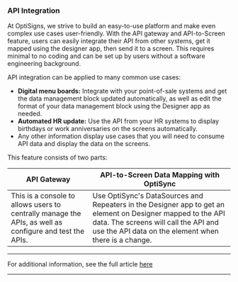 ### API Integration

At OptiSigns, we strive to build an easy-to-use platform and make even complex use cases user-friendly. With the API gateway and API-to-Screen feature, users can easily integrate their API from other systems, get it mapped using the designer app, then send it to a screen. This requires minimal to no coding and can be set up by users without a software engineering background.

API integration can be applied to many common use cases:

  * **Digital menu boards:** Integrate with your point-of-sale systems and get the data management block updated automatically, as well as edit the format of your data management block using the Designer app as needed.
  * **Automated HR update:** Use the API from your HR systems to display birthdays or work anniversaries on the screens automatically.
  * Any other information display use cases that you will need to consume API data and display the data on the screens.



This feature consists of two parts:

API Gateway | API-to-Screen Data Mapping with OptiSync  
---|---  
This is a console to allows users to centrally manage the APIs, as well as configure and test the APIs. | Use OptiSync's DataSources and Repeaters in the Designer app to get an element on Designer mapped to the API data. The screens will call the API and use the API data on the element when there is a change.  
  
* * *

For additional information, see the full article [here](https://support.optisigns.com/hc/en-us/articles/29792081890323)

---
